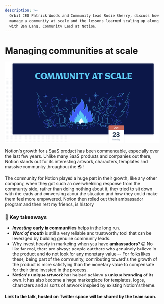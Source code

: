 ```yaml
---
description: >-
  Orbit CEO Patrick Woods and Community Lead Rosie Sherry, discuss how you
  manage a community at scale and the lessons learned scaling up along the way
  with Ben Lang, Community Lead at Notion.
---
```


# Managing communities at scale

![](../.gitbook/assets/image.png)

Notion's growth for a SaaS product has been commendable, especially over the last few years. Unlike many SaaS products and companies out there, Notion stands out for its interesting artwork, characters, templates and massive community throughout the 🌏 !   
  
The community for Notion played a huge part in their growth, like any other company, when they got such an overwhelming response from the community side, rather than doing nothing about it, they tried to sit down with the leads and conversing about the situation and how they could make them feel more empowered. Notion then rolled out their ambassador program and then rest my friends, is history. 

### 🚩 Key takeaways 

* _**Investing**_ **early in communities** helps in the long run. 
* _**Word of mouth**_ is still a very reliable and trustworthy tool that can be leveraged by building genuine community leads. 
* Why invest heavily in marketing when you have **ambassadors**? 🙃  No like for real, there are always people out there who genuinely believe in the product and do not look for any monetary value -- For folks likes these, being part of the community, contributing toward's the growth of the product is more satisfying than the monetary value to compensate for their time invested in the process. 
* **Notion's unique artwork** has helped achieve a **unique branding** of its own. It has also become a huge marketplace for templates, logos, characters and all sorts of artwork inspired by existing Notion's theme.  

#### Link to the talk, hosted on Twitter space will be shared by the team soon. 

